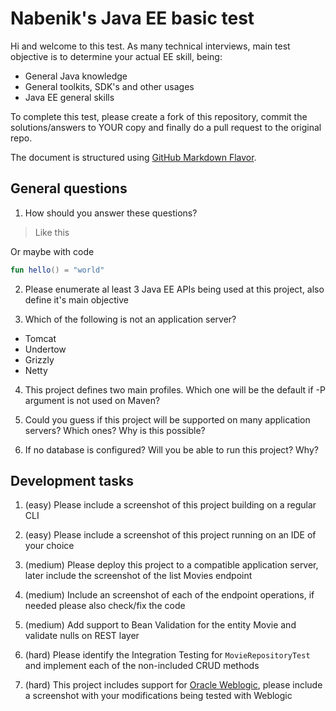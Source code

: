 # Nabenik's Java EE basic test

Hi and welcome to this test. As many technical interviews, main test objective is to determine your actual EE skill, being:

- General Java knowledge
- General toolkits, SDK's and other usages
- Java EE general skills

To complete this test, please create a fork of this repository, commit the solutions/answers to YOUR copy and finally do a pull request to the original repo.

The document is structured using [GitHub Markdown Flavor](https://github.com/adam-p/markdown-here/wiki/Markdown-Cheatsheet#code).

## General questions

1. How should you answer these questions?

> Like this

Or maybe with code

```kotlin
fun hello() = "world"
```

2. Please enumerate al least 3 Java EE APIs being used at this project, also define it's main objective

3. Which of the following is not an application server?

* Tomcat
* Undertow
* Grizzly
* Netty

4. This project defines two main profiles. Which one will be the default if -P argument is not used on Maven?

5. Could you guess if this project will be supported on many application servers? Which ones? Why is this possible?

6. If no database is configured? Will you be able to run this project? Why?

## Development tasks

1. (easy) Please include a screenshot of this project building on a regular CLI

2. (easy) Please include a screenshot of this project running on an IDE of your choice

3. (medium) Please deploy this project to a compatible application server, later include the screenshot of the list Movies endpoint

3. (medium) Include an screenshot of each of the endpoint operations, if needed please also check/fix the code

4. (medium) Add support to Bean Validation for the entity Movie and validate nulls on REST layer

5. (hard) Please identify the Integration Testing for `MovieRepositoryTest` and implement each of the non-included CRUD methods

6. (hard) This project includes support for [Oracle Weblogic](https://www.oracle.com/technetwork/middleware/weblogic/downloads/wls-main-097127.html), please include a screenshot with your modifications being tested with Weblogic 